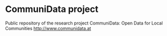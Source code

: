 # CommuniData project
Public repository of the research project CommuniData: Open Data for Local Communities http://www.communidata.at


